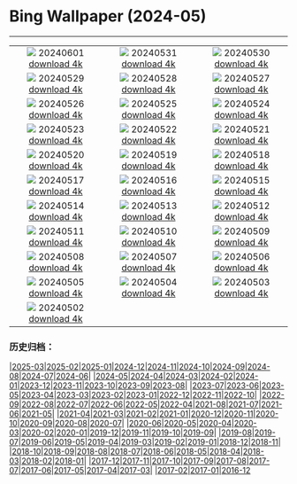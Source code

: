 # Bing Wallpaper (2024-05)
**************
| | | |
|:-:|:-:|:-:|
| ![](https://www.bing.com/th?id=OHR.PrideMonthSF_EN-GB6271318842_1920x1080.jpg) 20240601 [download 4k](https://www.bing.com/th?id=OHR.PrideMonthSF_EN-GB6271318842_UHD.jpg) | ![](https://www.bing.com/th?id=OHR.YorkshireDalesNP_EN-GB1861917445_1920x1080.jpg) 20240531 [download 4k](https://www.bing.com/th?id=OHR.YorkshireDalesNP_EN-GB1861917445_UHD.jpg) | ![](https://www.bing.com/th?id=OHR.Everglades90th_EN-GB0429923413_1920x1080.jpg) 20240530 [download 4k](https://www.bing.com/th?id=OHR.Everglades90th_EN-GB0429923413_UHD.jpg) |
| ![](https://www.bing.com/th?id=OHR.MullOtter_EN-GB2549170693_1920x1080.jpg) 20240529 [download 4k](https://www.bing.com/th?id=OHR.MullOtter_EN-GB2549170693_UHD.jpg) | ![](https://www.bing.com/th?id=OHR.MeteoraMonastery_EN-GB1630086453_1920x1080.jpg) 20240528 [download 4k](https://www.bing.com/th?id=OHR.MeteoraMonastery_EN-GB1630086453_UHD.jpg) | ![](https://www.bing.com/th?id=OHR.HayFestival2024_EN-GB9332975021_1920x1080.jpg) 20240527 [download 4k](https://www.bing.com/th?id=OHR.HayFestival2024_EN-GB9332975021_UHD.jpg) |
| ![](https://www.bing.com/th?id=OHR.MethowWildflowers_EN-GB8398636525_1920x1080.jpg) 20240526 [download 4k](https://www.bing.com/th?id=OHR.MethowWildflowers_EN-GB8398636525_UHD.jpg) | ![](https://www.bing.com/th?id=OHR.MoroccoBenhaddou_EN-GB8113662497_1920x1080.jpg) 20240525 [download 4k](https://www.bing.com/th?id=OHR.MoroccoBenhaddou_EN-GB8113662497_UHD.jpg) | ![](https://www.bing.com/th?id=OHR.OrdesaNationalPark_EN-GB0404903199_1920x1080.jpg) 20240524 [download 4k](https://www.bing.com/th?id=OHR.OrdesaNationalPark_EN-GB0404903199_UHD.jpg) |
| ![](https://www.bing.com/th?id=OHR.IndianStarTortoise_EN-GB7128491716_1920x1080.jpg) 20240523 [download 4k](https://www.bing.com/th?id=OHR.IndianStarTortoise_EN-GB7128491716_UHD.jpg) | ![](https://www.bing.com/th?id=OHR.SnowGumTasmania_EN-GB6373845319_1920x1080.jpg) 20240522 [download 4k](https://www.bing.com/th?id=OHR.SnowGumTasmania_EN-GB6373845319_UHD.jpg) | ![](https://www.bing.com/th?id=OHR.ChelseaFlowerUK_EN-GB5786159001_1920x1080.jpg) 20240521 [download 4k](https://www.bing.com/th?id=OHR.ChelseaFlowerUK_EN-GB5786159001_UHD.jpg) |
| ![](https://www.bing.com/th?id=OHR.HoneycombBee_EN-GB4546978575_1920x1080.jpg) 20240520 [download 4k](https://www.bing.com/th?id=OHR.HoneycombBee_EN-GB4546978575_UHD.jpg) | ![](https://www.bing.com/th?id=OHR.VernazzaItaly_EN-GB4204136839_1920x1080.jpg) 20240519 [download 4k](https://www.bing.com/th?id=OHR.VernazzaItaly_EN-GB4204136839_UHD.jpg) | ![](https://www.bing.com/th?id=OHR.MuseumWhale_EN-GB3804883018_1920x1080.jpg) 20240518 [download 4k](https://www.bing.com/th?id=OHR.MuseumWhale_EN-GB3804883018_UHD.jpg) |
| ![](https://www.bing.com/th?id=OHR.TarangireElephants_EN-GB3515198884_1920x1080.jpg) 20240517 [download 4k](https://www.bing.com/th?id=OHR.TarangireElephants_EN-GB3515198884_UHD.jpg) | ![](https://www.bing.com/th?id=OHR.DayOfLight_EN-GB6642931428_1920x1080.jpg) 20240516 [download 4k](https://www.bing.com/th?id=OHR.DayOfLight_EN-GB6642931428_UHD.jpg) | ![](https://www.bing.com/th?id=OHR.BlueCityIndia_EN-GB6388449012_1920x1080.jpg) 20240515 [download 4k](https://www.bing.com/th?id=OHR.BlueCityIndia_EN-GB6388449012_UHD.jpg) |
| ![](https://www.bing.com/th?id=OHR.CarlsbadNP_EN-GB5824134206_1920x1080.jpg) 20240514 [download 4k](https://www.bing.com/th?id=OHR.CarlsbadNP_EN-GB5824134206_UHD.jpg) | ![](https://www.bing.com/th?id=OHR.NamibiaCanyon_EN-GB4973769370_1920x1080.jpg) 20240513 [download 4k](https://www.bing.com/th?id=OHR.NamibiaCanyon_EN-GB4973769370_UHD.jpg) | ![](https://www.bing.com/th?id=OHR.SkiddawMassifUK_EN-GB5449719093_1920x1080.jpg) 20240512 [download 4k](https://www.bing.com/th?id=OHR.SkiddawMassifUK_EN-GB5449719093_UHD.jpg) |
| ![](https://www.bing.com/th?id=OHR.TexasIndigoBunting_EN-GB6986084120_1920x1080.jpg) 20240511 [download 4k](https://www.bing.com/th?id=OHR.TexasIndigoBunting_EN-GB6986084120_UHD.jpg) | ![](https://www.bing.com/th?id=OHR.MisoolRajaAmpat_EN-GB1531372722_1920x1080.jpg) 20240510 [download 4k](https://www.bing.com/th?id=OHR.MisoolRajaAmpat_EN-GB1531372722_UHD.jpg) | ![](https://www.bing.com/th?id=OHR.EmirganPark_EN-GB1032868040_1920x1080.jpg) 20240509 [download 4k](https://www.bing.com/th?id=OHR.EmirganPark_EN-GB1032868040_UHD.jpg) |
| ![](https://www.bing.com/th?id=OHR.PortMarseille_EN-GB8988650958_1920x1080.jpg) 20240508 [download 4k](https://www.bing.com/th?id=OHR.PortMarseille_EN-GB8988650958_UHD.jpg) | ![](https://www.bing.com/th?id=OHR.LittleDuckling_EN-GB2863897779_1920x1080.jpg) 20240507 [download 4k](https://www.bing.com/th?id=OHR.LittleDuckling_EN-GB2863897779_UHD.jpg) | ![](https://www.bing.com/th?id=OHR.JediMonastery_EN-GB8506812300_1920x1080.jpg) 20240506 [download 4k](https://www.bing.com/th?id=OHR.JediMonastery_EN-GB8506812300_UHD.jpg) |
| ![](https://www.bing.com/th?id=OHR.SanMiguelAllende_EN-GB7729877471_1920x1080.jpg) 20240505 [download 4k](https://www.bing.com/th?id=OHR.SanMiguelAllende_EN-GB7729877471_UHD.jpg) | ![](https://www.bing.com/th?id=OHR.BrightonPierFestival_EN-GB6742125656_1920x1080.jpg) 20240504 [download 4k](https://www.bing.com/th?id=OHR.BrightonPierFestival_EN-GB6742125656_UHD.jpg) | ![](https://www.bing.com/th?id=OHR.SonoranSpring_EN-GB6882953741_1920x1080.jpg) 20240503 [download 4k](https://www.bing.com/th?id=OHR.SonoranSpring_EN-GB6882953741_UHD.jpg) |
| ![](https://www.bing.com/th?id=OHR.CratersOfTheMoon_EN-GB6307433192_1920x1080.jpg) 20240502 [download 4k](https://www.bing.com/th?id=OHR.CratersOfTheMoon_EN-GB6307433192_UHD.jpg) |  |  |

### 历史归档：

|[2025-03](/../2025-03/2025-03.md)|[2025-02](/../2025-02/2025-02.md)|[2025-01](/../2025-01/2025-01.md)|[2024-12](/../2024-12/2024-12.md)|[2024-11](/../2024-11/2024-11.md)|[2024-10](/../2024-10/2024-10.md)|[2024-09](/../2024-09/2024-09.md)|[2024-08](/../2024-08/2024-08.md)|[2024-07](/../2024-07/2024-07.md)|[2024-06](/../2024-06/2024-06.md)|
|[2024-05](/2024-05.md)|[2024-04](/../2024-04/2024-04.md)|[2024-03](/../2024-03/2024-03.md)|[2024-02](/../2024-02/2024-02.md)|[2024-01](/../2024-01/2024-01.md)|[2023-12](/../2023-12/2023-12.md)|[2023-11](/../2023-11/2023-11.md)|[2023-10](/../2023-10/2023-10.md)|[2023-09](/../2023-09/2023-09.md)|[2023-08](/../2023-08/2023-08.md)|
|[2023-07](/../2023-07/2023-07.md)|[2023-06](/../2023-06/2023-06.md)|[2023-05](/../2023-05/2023-05.md)|[2023-04](/../2023-04/2023-04.md)|[2023-03](/../2023-03/2023-03.md)|[2023-02](/../2023-02/2023-02.md)|[2023-01](/../2023-01/2023-01.md)|[2022-12](/../2022-12/2022-12.md)|[2022-11](/../2022-11/2022-11.md)|[2022-10](/../2022-10/2022-10.md)|
|[2022-09](/../2022-09/2022-09.md)|[2022-08](/../2022-08/2022-08.md)|[2022-07](/../2022-07/2022-07.md)|[2022-06](/../2022-06/2022-06.md)|[2022-05](/../2022-05/2022-05.md)|[2022-04](/../2022-04/2022-04.md)|[2021-08](/../2021-08/2021-08.md)|[2021-07](/../2021-07/2021-07.md)|[2021-06](/../2021-06/2021-06.md)|[2021-05](/../2021-05/2021-05.md)|
|[2021-04](/../2021-04/2021-04.md)|[2021-03](/../2021-03/2021-03.md)|[2021-02](/../2021-02/2021-02.md)|[2021-01](/../2021-01/2021-01.md)|[2020-12](/../2020-12/2020-12.md)|[2020-11](/../2020-11/2020-11.md)|[2020-10](/../2020-10/2020-10.md)|[2020-09](/../2020-09/2020-09.md)|[2020-08](/../2020-08/2020-08.md)|[2020-07](/../2020-07/2020-07.md)|
|[2020-06](/../2020-06/2020-06.md)|[2020-05](/../2020-05/2020-05.md)|[2020-04](/../2020-04/2020-04.md)|[2020-03](/../2020-03/2020-03.md)|[2020-02](/../2020-02/2020-02.md)|[2020-01](/../2020-01/2020-01.md)|[2019-12](/../2019-12/2019-12.md)|[2019-11](/../2019-11/2019-11.md)|[2019-10](/../2019-10/2019-10.md)|[2019-09](/../2019-09/2019-09.md)|
|[2019-08](/../2019-08/2019-08.md)|[2019-07](/../2019-07/2019-07.md)|[2019-06](/../2019-06/2019-06.md)|[2019-05](/../2019-05/2019-05.md)|[2019-04](/../2019-04/2019-04.md)|[2019-03](/../2019-03/2019-03.md)|[2019-02](/../2019-02/2019-02.md)|[2019-01](/../2019-01/2019-01.md)|[2018-12](/../2018-12/2018-12.md)|[2018-11](/../2018-11/2018-11.md)|
|[2018-10](/../2018-10/2018-10.md)|[2018-09](/../2018-09/2018-09.md)|[2018-08](/../2018-08/2018-08.md)|[2018-07](/../2018-07/2018-07.md)|[2018-06](/../2018-06/2018-06.md)|[2018-05](/../2018-05/2018-05.md)|[2018-04](/../2018-04/2018-04.md)|[2018-03](/../2018-03/2018-03.md)|[2018-02](/../2018-02/2018-02.md)|[2018-01](/../2018-01/2018-01.md)|
|[2017-12](/../2017-12/2017-12.md)|[2017-11](/../2017-11/2017-11.md)|[2017-10](/../2017-10/2017-10.md)|[2017-09](/../2017-09/2017-09.md)|[2017-08](/../2017-08/2017-08.md)|[2017-07](/../2017-07/2017-07.md)|[2017-06](/../2017-06/2017-06.md)|[2017-05](/../2017-05/2017-05.md)|[2017-04](/../2017-04/2017-04.md)|[2017-03](/../2017-03/2017-03.md)|
|[2017-02](/../2017-02/2017-02.md)|[2017-01](/../2017-01/2017-01.md)|[2016-12](/../2016-12/2016-12.md)